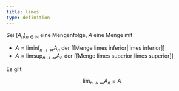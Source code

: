 ```yaml
---
title: limes
type: definition
---
```


Sei $(A_n)_{n \in \mathbb{N}}$ eine Mengenfolge, $A$ eine Menge mit
- $A = \liminf_{n \to \infty} A_n$ der [[Menge limes inferior|limes inferior]]
- $A = \limsup_{n \to \infty} A_n$ der [[Menge limes superior|limes superior]]

Es gilt

$$
	\lim_{n \to \infty} A_n = A
$$